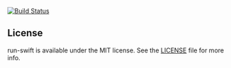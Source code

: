 [![Build Status](https://travis-ci.org/dvor/run-swift.svg)](https://travis-ci.org/dvor/run-swift)

## License

run-swift is available under the MIT license. See the [LICENSE](LICENSE) file for more info.

